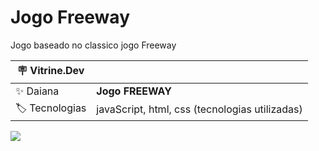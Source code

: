 # Jogo Freeway

Jogo baseado no classico jogo Freeway

| :placard: Vitrine.Dev |     |
| -------------  | --- |
| :sparkles: Daiana        | **Jogo FREEWAY**
| :label: Tecnologias | javaScript, html, css (tecnologias utilizadas)

![](#vitrinedev)
